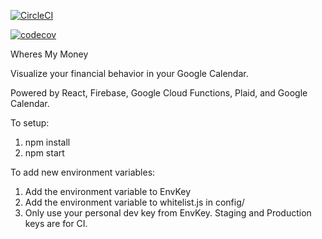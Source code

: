 [![CircleCI](https://circleci.com/gh/buttercutters/wheres-my-money.svg?style=svg)](https://circleci.com/gh/buttercutters/wheres-my-money)

[![codecov](https://codecov.io/gh/buttercutters/wheres-my-money/branch/master/graph/badge.svg)](https://codecov.io/gh/buttercutters/wheres-my-money)

Wheres My Money

Visualize your financial behavior in your Google Calendar.

Powered by React, Firebase, Google Cloud Functions, Plaid, and Google Calendar.


To setup:

1) npm install
1) npm start

To add new environment variables:

1) Add the environment variable to EnvKey
1) Add the environment variable to whitelist.js in config/
1) Only use your personal dev key from EnvKey. Staging and Production keys are for CI.